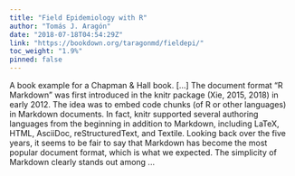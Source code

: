 ```yaml
---
title: "Field Epidemiology with R"
author: "Tomás J. Aragón"
date: "2018-07-18T04:54:29Z"
link: "https://bookdown.org/taragonmd/fieldepi/"
toc_weight: "1.9%"
pinned: false
---
```


A book example for a Chapman & Hall book. [...] The document format “R Markdown” was first introduced in the knitr package (Xie, 2015, 2018) in early 2012. The idea was to embed code chunks (of R or other languages) in Markdown documents. In fact, knitr supported several authoring languages from the beginning in addition to Markdown, including LaTeX, HTML, AsciiDoc, reStructuredText, and Textile. Looking back over the five years, it seems to be fair to say that Markdown has become the most popular document format, which is what we expected. The simplicity of Markdown clearly stands out among ...
